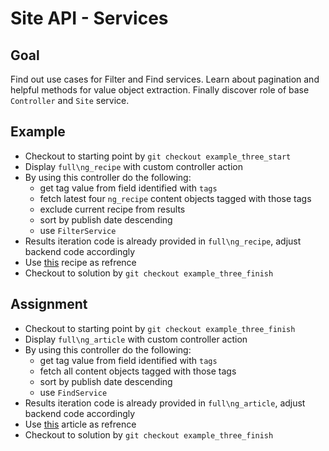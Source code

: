 Site API - Services
===================

Goal
----
Find out use cases for Filter and Find services. Learn about pagination and helpful methods for value object extraction. Finally discover role of base `Controller` and `Site` service.

Example
-------
* Checkout to starting point by `git checkout example_three_start`
* Display `full\ng_recipe` with custom controller action
* By using this controller do the following:
    - get tag value from field identified with `tags`
    - fetch latest four `ng_recipe` content objects tagged with those tags
    - exclude current recipe from results
    - sort by publish date descending
    - use `FilterService`
* Results iteration code is already provided in `full\ng_recipe`, adjust backend code accordingly
* Use [this](http://127.0.0.1:8000/recipes/power-up-smoothie) recipe as refrence
* Checkout to solution by `git checkout example_three_finish`

Assignment
----------
* Checkout to starting point by `git checkout example_three_finish`
* Display `full\ng_article` with custom controller action
* By using this controller do the following:
    - get tag value from field identified with `tags`
    - fetch all content objects tagged with those tags
    - sort by publish date descending
    - use `FindService`
* Results iteration code is already provided in `full\ng_article`, adjust backend code accordingly
* Use [this](http://127.0.0.1:8000/fitness/effective-training-techniques-isolation-vs-compound-movements) article as refrence
* Checkout to solution by `git checkout example_three_finish`
